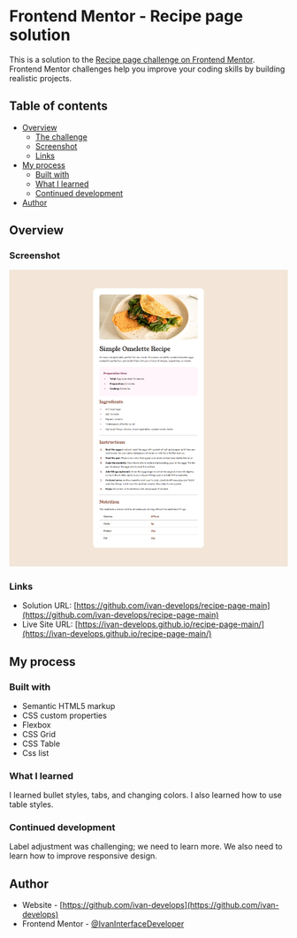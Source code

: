 # Frontend Mentor - Recipe page solution

This is a solution to the [Recipe page challenge on Frontend Mentor](https://www.frontendmentor.io/challenges/recipe-page-KiTsR8QQKm). Frontend Mentor challenges help you improve your coding skills by building realistic projects. 

## Table of contents

- [Overview](#overview)
  - [The challenge](#the-challenge)
  - [Screenshot](#screenshot)
  - [Links](#links)
- [My process](#my-process)
  - [Built with](#built-with)
  - [What I learned](#what-i-learned)
  - [Continued development](#continued-development)
- [Author](#author)


## Overview

### Screenshot

![](./screenshot.png)

### Links

- Solution URL: [https://github.com/ivan-develops/recipe-page-main](https://github.com/ivan-develops/recipe-page-main)
- Live Site URL: [https://ivan-develops.github.io/recipe-page-main/](https://ivan-develops.github.io/recipe-page-main/)

## My process

### Built with

- Semantic HTML5 markup
- CSS custom properties
- Flexbox
- CSS Grid
- CSS Table
- Css list

### What I learned

I learned bullet styles, tabs, and changing colors. I also learned how to use table styles.

### Continued development

Label adjustment was challenging; we need to learn more. We also need to learn how to improve responsive design.

## Author

- Website - [https://github.com/ivan-develops](https://github.com/ivan-develops)
- Frontend Mentor - [@IvanInterfaceDeveloper](https://www.frontendmentor.io/profile/yourusername)
